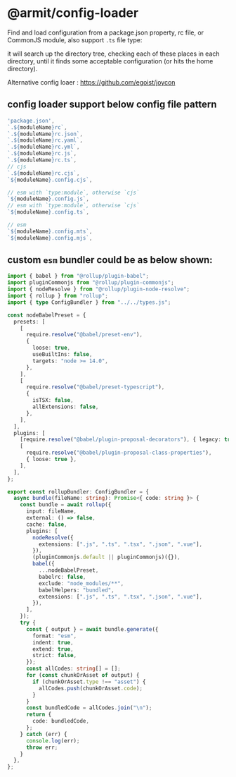 # @armit/config-loader

Find and load configuration from a package.json property, rc file, or CommonJS module, also support `.ts` file type:

it will search up the directory tree, checking each of these places in each directory, until it finds some acceptable configuration (or hits the home directory).

Alternative config loaer : https://github.com/egoist/joycon

## config loader support below config file pattern

```ts
'package.json',
`.${moduleName}rc`,
`.${moduleName}rc.json`,
`.${moduleName}rc.yaml`,
`.${moduleName}rc.yml`,
`.${moduleName}rc.js`,
`.${moduleName}rc.ts`,
// cjs
`.${moduleName}rc.cjs`,
`${moduleName}.config.cjs`,

// esm with `type:module`, otherwise `cjs`
`${moduleName}.config.js`,
// esm with `type:module`, otherwise `cjs`
`${moduleName}.config.ts`,

// esm
`${moduleName}.config.mts`,
`${moduleName}.config.mjs`,
```

## custom `esm` bundler could be as below shown:

```ts
import { babel } from "@rollup/plugin-babel";
import pluginCommonjs from "@rollup/plugin-commonjs";
import { nodeResolve } from "@rollup/plugin-node-resolve";
import { rollup } from "rollup";
import { type ConfigBundler } from "../../types.js";

const nodeBabelPreset = {
  presets: [
    [
      require.resolve("@babel/preset-env"),
      {
        loose: true,
        useBuiltIns: false,
        targets: "node >= 14.0",
      },
    ],
    [
      require.resolve("@babel/preset-typescript"),
      {
        isTSX: false,
        allExtensions: false,
      },
    ],
  ],
  plugins: [
    [require.resolve("@babel/plugin-proposal-decorators"), { legacy: true }],
    [
      require.resolve("@babel/plugin-proposal-class-properties"),
      { loose: true },
    ],
  ],
};

export const rollupBundler: ConfigBundler = {
  async bundle(fileName: string): Promise<{ code: string }> {
    const bundle = await rollup({
      input: fileName,
      external: () => false,
      cache: false,
      plugins: [
        nodeResolve({
          extensions: [".js", ".ts", ".tsx", ".json", ".vue"],
        }),
        (pluginCommonjs.default || pluginCommonjs)({}),
        babel({
          ...nodeBabelPreset,
          babelrc: false,
          exclude: "node_modules/**",
          babelHelpers: "bundled",
          extensions: [".js", ".ts", ".tsx", ".json", ".vue"],
        }),
      ],
    });
    try {
      const { output } = await bundle.generate({
        format: "esm",
        indent: true,
        extend: true,
        strict: false,
      });
      const allCodes: string[] = [];
      for (const chunkOrAsset of output) {
        if (chunkOrAsset.type !== "asset") {
          allCodes.push(chunkOrAsset.code);
        }
      }
      const bundledCode = allCodes.join("\n");
      return {
        code: bundledCode,
      };
    } catch (err) {
      console.log(err);
      throw err;
    }
  },
};
```
